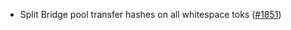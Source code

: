 - Split Bridge pool transfer hashes on all whitespace toks
  ([\#1851](https://github.com/anoma/namada/pull/1851))